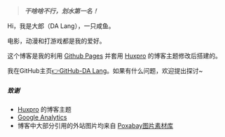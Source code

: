 > ***干啥啥不行，划水第一名！***

Hi，我是大郎（DA Lang），一只咸鱼。

电影，动漫和打游戏都是我的爱好。

这个博客是我的利用 [Github Pages](https://pages.github.com/) 并套用 [Huxpro](https://github.com/Huxpro/huxpro.github.io) 的博客主题修改后搭建的。

我在GitHub主页[👉GitHub-DA Lang](https://github.com/dalangblog)。如果有什么问题，欢迎提出探讨~

##### 致谢

- [Huxpro](https://github.com/Huxpro/huxpro.github.io) 的博客主题
- [Google Analytics](https://analytics.google.com/analytics)
- 博客中大部分引用的外站图片均来自 [Poxabay图片素材库](https://pixabay.com/zh/)

